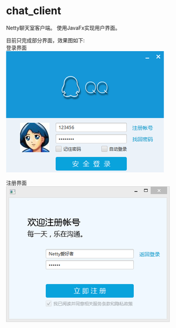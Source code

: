 # chat_client
Netty聊天室客户端。
使用JavaFx实现用户界面。

目前只完成部分界面，效果图如下:  
登录界面  
![](/screenshots/login.png "LoginUI")　  
  

注册界面  
![](/screenshots/register.png "RegisterUI")　　　



